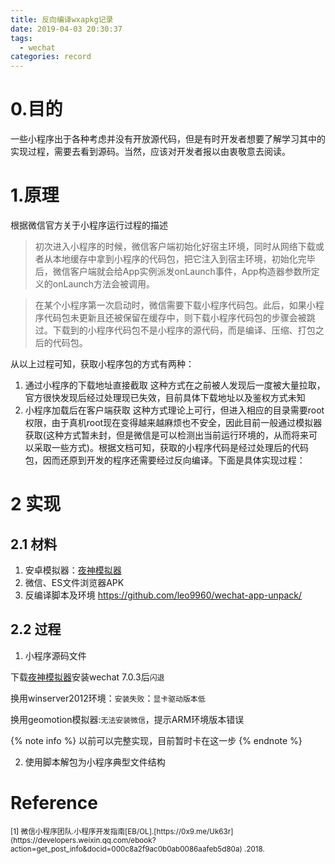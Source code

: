 ```yaml
---
title: 反向编译wxapkg记录
date: 2019-04-03 20:30:37
tags:
  - wechat
categories: record
---
```

# 0.目的
一些小程序出于各种考虑并没有开放源代码，但是有时开发者想要了解学习其中的实现过程，需要去看到源码。当然，应该对开发者报以由衷敬意去阅读。

<!-- more -->

# 1.原理

根据微信官方关于小程序运行过程的描述
>初次进入小程序的时候，微信客户端初始化好宿主环境，同时从网络下载或者从本地缓存中拿到小程序的代码包，把它注入到宿主环境，初始化完毕后，微信客户端就会给App实例派发onLaunch事件，App构造器参数所定义的onLaunch方法会被调用。

>在某个小程序第一次启动时，微信需要下载小程序代码包。此后，如果小程序代码包未更新且还被保留在缓存中，则下载小程序代码包的步骤会被跳过。下载到的小程序代码包不是小程序的源代码，而是编译、压缩、打包之后的代码包。

从以上过程可知，获取小程序包的方式有两种：
1. 通过小程序的下载地址直接截取
  这种方式在之前被人发现后一度被大量拉取，官方很快发现后经过处理现已失效，目前具体下载地址以及鉴权方式未知
2. 小程序加载后在客户端获取
 这种方式理论上可行，但进入相应的目录需要root权限，由于真机root现在变得越来越麻烦也不安全，因此目前一般通过模拟器获取(这种方式暂未封，但是微信是可以检测出当前运行环境的，从而将来可以采取一些方式)。根据文档可知，获取的小程序代码是经过处理后的代码包，因而还原到开发的程序还需要经过反向编译。下面是具体实现过程：

# 2 实现

## 2.1 材料
1. 安卓模拟器：[夜神模拟器](https://www.yeshen.com/)
2. 微信、ES文件浏览器APK
3. 反编译脚本及环境
https://github.com/leo9960/wechat-app-unpack/

## 2.2 过程
1. 小程序源码文件

  下载[夜神模拟器](https://www.yeshen.com/)安装wechat 7.0.3后``闪退``

  换用winserver2012环境：``安装失败``：``显卡驱动版本低``

  换用geomotion模拟器:``无法安装微信``，提示ARM环境版本错误

{% note info %}
以前可以完整实现，目前暂时卡在这一步
{% endnote %}

2. 使用脚本解包为小程序典型文件结构  

# Reference

<small>
[1] 微信小程序团队.小程序开发指南[EB/OL].[https://0x9.me/Uk63r](https://developers.weixin.qq.com/ebook?action=get_post_info&docid=000c8a2f9ac0b0ab0086aafeb5d80a) .2018.
</small>